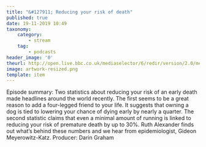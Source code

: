 ```yaml
---
title: "&#127911; Reducing your risk of death"
published: true
date: 19-11-2019 10:49
taxonomy:
    category:
        - stream
    tag:
        - podcasts
header_image: '0'
theurl: http://open.live.bbc.co.uk/mediaselector/6/redir/version/2.0/mediaset/audio-nondrm-download/proto/http/vpid/p07tf3sc.mp3
image: artwork-resized.png
template: item
--- 
```

Episode summary: Two statistics about reducing your risk of an early death made headlines around the world recently. The first seems to be a great reason to add a four-legged friend to your life. It suggests that owning a dog is tied to lowering your chance of dying early by nearly a quarter. The second statistic claims that even a minimal amount of running is linked to reducing your risk of premature death by up to 30%. Ruth Alexander finds out what’s behind these numbers and we hear from epidemiologist, Gideon Meyerowitz-Katz. Producer: Darin Graham
